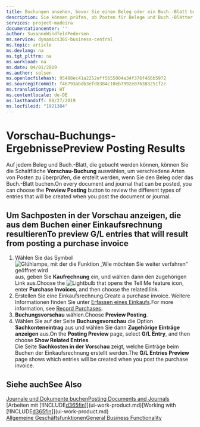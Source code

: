 ```yaml
---
title: Buchungen ansehen, bevor Sie einen Beleg oder ein Buch.-Blatt buchen | Microsoft Docs
description: Sie können prüfen, ob Posten für Belege und Buch.-Blätter fehlerfrei sind, bevor sie auf das Sachkonto buchen.
services: project-madeira
documentationcenter: ''
author: SusanneWindfeldPedersen
ms.service: dynamics365-business-central
ms.topic: article
ms.devlang: na
ms.tgt_pltfrm: na
ms.workload: na
ms.date: 04/01/2019
ms.author: solsen
ms.openlocfilehash: 95408ec41a2252eff5655004a34f376f466b5972
ms.sourcegitcommit: f46793abdb3efd8384c10eb7992e076383251f2c
ms.translationtype: HT
ms.contentlocale: de-DE
ms.lasthandoff: 08/27/2019
ms.locfileid: "1921384"
---
```

# <a name="preview-posting-results"></a><span data-ttu-id="be593-103">Vorschau-Buchungs-Ergebnisse</span><span class="sxs-lookup"><span data-stu-id="be593-103">Preview Posting Results</span></span>
<span data-ttu-id="be593-104">Auf jedem Beleg und Buch.-Blatt, die gebucht werden können, können Sie die Schaltfläche **Vorschau-Buchung** auswählen, um verschiedene Arten von Posten zu überprüfen, die erstellt werden, wenn Sie den Beleg oder das Buch.-Blatt buchen.</span><span class="sxs-lookup"><span data-stu-id="be593-104">On every document and journal that can be posted, you can choose the **Preview Posting** button to review the different types of entries that will be created when you post the document or journal.</span></span>

## <a name="to-preview-gl-entries-that-will-result-from-posting-a-purchase-invoice"></a><span data-ttu-id="be593-105">Um Sachposten in der Vorschau anzeigen, die aus dem Buchen einer Einkaufsrechnung resultieren</span><span class="sxs-lookup"><span data-stu-id="be593-105">To preview G/L entries that will result from posting a purchase invoice</span></span>
1. <span data-ttu-id="be593-106">Wählen Sie das Symbol ![Glühlampe, mit der die Funktion „Wie möchten Sie weiter verfahren“ geöffnet wird](media/ui-search/search_small.png "Wie möchten Sie weiter verfahren?") aus, geben Sie **Kaufrechnung** ein, und wählen dann den zugehörigen Link aus.</span><span class="sxs-lookup"><span data-stu-id="be593-106">Choose the ![Lightbulb that opens the Tell Me feature](media/ui-search/search_small.png "Tell me what you want to do") icon, enter **Purchase Invoices**, and then choose the related link.</span></span>
2. <span data-ttu-id="be593-107">Erstellen Sie eine Einkaufsrechnung.</span><span class="sxs-lookup"><span data-stu-id="be593-107">Create a purchase invoice.</span></span> <span data-ttu-id="be593-108">Weitere Informationen finden Sie unter [Erfassen eines Einkaufs](purchasing-how-record-purchases.md).</span><span class="sxs-lookup"><span data-stu-id="be593-108">For more information, see [Record Purchases](purchasing-how-record-purchases.md).</span></span>
3. <span data-ttu-id="be593-109">**Buchungsvorschau** wählen.</span><span class="sxs-lookup"><span data-stu-id="be593-109">Choose **Preview Posting**.</span></span>
4. <span data-ttu-id="be593-110">Wählen Sie auf der Seite **Buchungsvorschau** die Option **Sachkonteneintrag** aus und wählen Sie dann **Zugehörige Einträge anzeigen** aus.</span><span class="sxs-lookup"><span data-stu-id="be593-110">On the **Posting Preview** page, select **G/L Entry**, and then choose **Show Related Entries**.</span></span>  
   <span data-ttu-id="be593-111">Die Seite **Sachkosten in der Vorschau** zeigt, welche Einträge beim Buchen der Einkaufsrechnung erstellt werden.</span><span class="sxs-lookup"><span data-stu-id="be593-111">The **G/L Entries Preview** page shows which entries will be created when you post the purchase invoice.</span></span>

## <a name="see-also"></a><span data-ttu-id="be593-112">Siehe auch</span><span class="sxs-lookup"><span data-stu-id="be593-112">See Also</span></span>
[<span data-ttu-id="be593-113">Journale und Dokumente buchen</span><span class="sxs-lookup"><span data-stu-id="be593-113">Posting Documents and Journals</span></span>](ui-post-documents-journals.md)  
<span data-ttu-id="be593-114">[Arbeiten mit [!INCLUDE[d365fin](includes/d365fin_md.md)]](ui-work-product.md)</span><span class="sxs-lookup"><span data-stu-id="be593-114">[Working with [!INCLUDE[d365fin](includes/d365fin_md.md)]](ui-work-product.md)</span></span>  
[<span data-ttu-id="be593-115">Allgemeine Geschäftsfunktionen</span><span class="sxs-lookup"><span data-stu-id="be593-115">General Business Functionality</span></span>](ui-across-business-areas.md)
